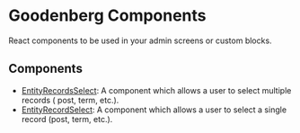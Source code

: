 # Goodenberg Components

React components to be used in your admin screens or custom blocks.

## Components

- [EntityRecordsSelect](entity-records-select/README.md): A component which allows a user to select multiple records (
  post, term, etc.).
- [EntityRecordSelect](entity-record-select/README.md): A component which allows a user to select a single record (post,
  term, etc.).